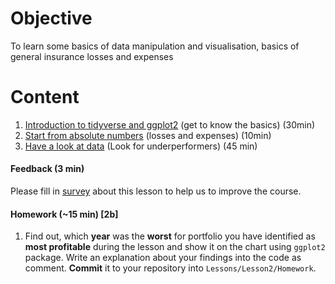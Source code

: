 # Objective
To learn some basics of data manipulation and visualisation, basics of general insurance losses and expenses

# Content
1) [Introduction to tidyverse and ggplot2](Support/About_tidyverse.md) (get to know the basics) (30min)
2) [Start from absolute numbers](Support/L2_losses_and_expenses.md) (losses and expenses) (10min)
3) [Have a look at data](Support/data_prep_exercise_KPI.md) (Look for underperformers) (45 min)

#### Feedback (3 min)

Please fill in [survey](https://forms.office.com/Pages/ResponsePage.aspx?id=unI2RwfNcUOirniLTGGEDmMCeqOOjBtIuObM18vXqrtUQjJMUFFZWERNNVlaOFI1RTRLWjZSTzlPUy4u) about this lesson to help us to improve the course.

#### Homework (~15 min) [2b]
1) Find out, which __year__ was the __worst__ for portfolio you have identified as __most profitable__ during the lesson and show it on the chart using `ggplot2` package. Write an explanation about your findings into the code as comment. __Commit__ it to your repository into `Lessons/Lesson2/Homework`.





